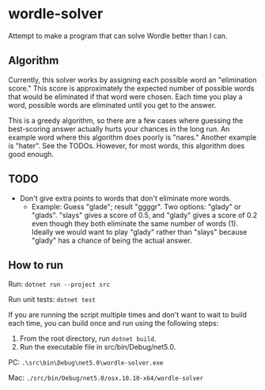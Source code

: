 # wordle-solver
Attempt to make a program that can solve Wordle better than I can.

## Algorithm

Currently, this solver works by assigning each possible word an "elimination score." This score is approximately the expected number of possible words that would be eliminated if that word were chosen. Each time you play a word, possible words are eliminated until you get to the answer.

This is a greedy algorithm, so there are a few cases where guessing the best-scoring answer actually hurts your chances in the long run. An example word where this algorithm does poorly is "nares." Another example is "hater". See the TODOs. However, for most words, this algorithm does good enough.

## TODO

* Don't give extra points to words that don't eliminate more words.
  * Example: Guess "glade"; result "ggggr". Two options: "glady" or "glads". "slays" gives a score of 0.5, and "glady" gives a score of 0.2 even though they both eliminate the same number of words (1). Ideally we would want to play "glady" rather than "slays" because "glady" has a chance of being the actual answer.

## How to run

Run: `dotnet run --project src`

Run unit tests: `dotnet test`

If you are running the script multiple times and don't want to wait to build each time, you can build once and run using the following steps:
1. From the root directory, run `dotnet build`.
2. Run the executable file in src/bin/Debug/net5.0.

PC: `.\src\bin\Debug\net5.0\wordle-solver.exe`

Mac: `./src/bin/Debug/net5.0/osx.10.10-x64/wordle-solver`